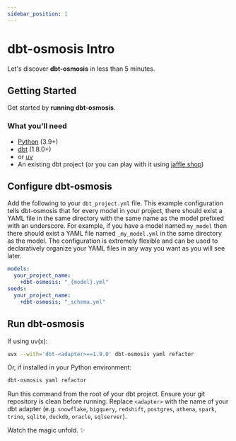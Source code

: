 ```yaml
---
sidebar_position: 1
---
```


# dbt-osmosis Intro

Let's discover **dbt-osmosis** in less than 5 minutes.

## Getting Started

Get started by **running dbt-osmosis**.

### What you'll need

- [Python](https://www.python.org/downloads/) (3.9+)
- [dbt](https://docs.getdbt.com/docs/core/installation) (1.8.0+)
- or [uv](https://docs.astral.sh/uv/getting-started/installation/#standalone-installer)
- An existing dbt project (or you can play with it using [jaffle shop](https://github.com/dbt-labs/jaffle_shop_duckdb))

## Configure dbt-osmosis

Add the following to your `dbt_project.yml` file. This example configuration tells dbt-osmosis that for every model in your project, there should exist a YAML file in the same directory with the same name as the model prefixed with an underscore. For example, if you have a model named `my_model` then there should exist a YAML file named `_my_model.yml` in the same directory as the model. The configuration is extremely flexible and can be used to declaratively organize your YAML files in any way you want as you will see later.

```yaml title="dbt_project.yml"
models:
  your_project_name:
    +dbt-osmosis: "_{model}.yml"
seeds:
  your_project_name:
    +dbt-osmosis: "_schema.yml"
```

## Run dbt-osmosis

If using uv(x):

```bash
uvx --with='dbt-<adapter>==1.9.0' dbt-osmosis yaml refactor
```

Or, if installed in your Python environment:

```bash
dbt-osmosis yaml refactor
```

Run this command from the root of your dbt project. Ensure your git repository is clean before running. Replace `<adapter>` with the name of your dbt adapter (e.g. `snowflake`, `bigquery`, `redshift`, `postgres`, `athena`, `spark`, `trino`, `sqlite`, `duckdb`, `oracle`, `sqlserver`).

Watch the magic unfold. ✨
